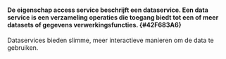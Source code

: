 #### <b>De eigenschap access service beschrijft een dataservice. Een data service is een verzameling operaties die toegang biedt tot een of meer datasets of gegevens verwerkingsfuncties.</b> {#42F683A6}
Dataservices bieden slimme, meer interactieve manieren om de data te gebruiken.
